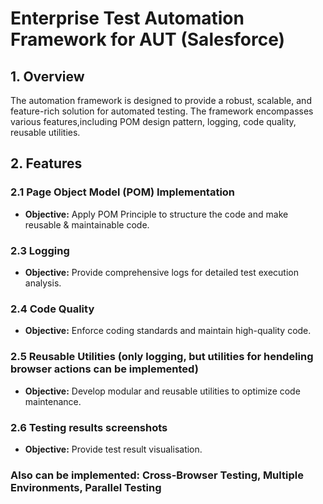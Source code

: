 # Enterprise Test Automation Framework for AUT (Salesforce)

## 1. Overview

The automation framework is designed to provide a robust, scalable, and feature-rich solution for automated testing. The framework encompasses various features,including POM design pattern,  logging, code quality,  reusable utilities.

## 2. Features

### 2.1 Page Object Model (POM) Implementation

- **Objective:** Apply POM Principle to structure the code and make reusable & maintainable code.

### 2.3 Logging

- **Objective:** Provide comprehensive logs for detailed test execution analysis.


### 2.4 Code Quality

- **Objective:** Enforce coding standards and maintain high-quality code.

### 2.5 Reusable Utilities (only logging, but utilities for hendeling browser actions can be implemented)

- **Objective:** Develop modular and reusable utilities to optimize code maintenance.

### 2.6 Testing results screenshots
- **Objective:** Provide test result visualisation.


### Also can be implemented: Cross-Browser Testing, Multiple Environments, Parallel Testing
